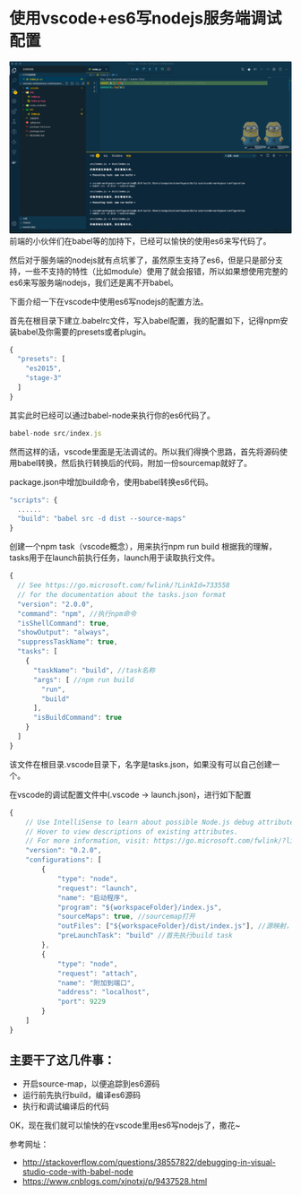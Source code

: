 # 使用vscode+es6写nodejs服务端调试配置
![](./screenshot.png)
前端的小伙伴们在babel等的加持下，已经可以愉快的使用es6来写代码了。

然后对于服务端的nodejs就有点坑爹了，虽然原生支持了es6，但是只是部分支持，一些不支持的特性（比如module）使用了就会报错，所以如果想使用完整的es6来写服务端nodejs，我们还是离不开babel。

下面介绍一下在vscode中使用es6写nodejs的配置方法。

首先在根目录下建立.babelrc文件，写入babel配置，我的配置如下，记得npm安装babel及你需要的presets或者plugin。
```js
{
  "presets": [
    "es2015",
    "stage-3"
  ]
}
```

其实此时已经可以通过babel-node来执行你的es6代码了。
```js 
babel-node src/index.js
```
然而这样的话，vscode里面是无法调试的。所以我们得换个思路，首先将源码使用babel转换，然后执行转换后的代码，附加一份sourcemap就好了。

package.json中增加build命令，使用babel转换es6代码。
```js
"scripts": {
  ......
  "build": "babel src -d dist --source-maps"
}
 ```

创建一个npm task（vscode概念），用来执行npm run build
根据我的理解，tasks用于在launch前执行任务，launch用于读取执行文件。
```js
{
  // See https://go.microsoft.com/fwlink/?LinkId=733558
  // for the documentation about the tasks.json format
  "version": "2.0.0",
  "command": "npm", //执行npm命令
  "isShellCommand": true,
  "showOutput": "always",
  "suppressTaskName": true,
  "tasks": [
    {
      "taskName": "build", //task名称
      "args": [ //npm run build
        "run",
        "build"
      ],
      "isBuildCommand": true
    }
  ]
}
```
该文件在根目录.vscode目录下，名字是tasks.json，如果没有可以自己创建一个。

在vscode的调试配置文件中(.vscode -> launch.json)，进行如下配置 
```js
{
    // Use IntelliSense to learn about possible Node.js debug attributes.
    // Hover to view descriptions of existing attributes.
    // For more information, visit: https://go.microsoft.com/fwlink/?linkid=830387
    "version": "0.2.0",
    "configurations": [
        {
            "type": "node",
            "request": "launch",
            "name": "启动程序",
            "program": "${workspaceFolder}/index.js",
            "sourceMaps": true, //sourcemap打开
            "outFiles": ["${workspaceFolder}/dist/index.js"], //源映射，指定实际执行文件
            "preLaunchTask": "build" //首先执行build task
        },
        {
            "type": "node",
            "request": "attach",
            "name": "附加到端口",
            "address": "localhost",
            "port": 9229
        }
    ]
}

```
## 主要干了这几件事：

- 开启source-map，以便追踪到es6源码
- 运行前先执行build，编译es6源码
- 执行和调试编译后的代码

OK，现在我们就可以愉快的在vscode里用es6写nodejs了，撒花~

参考网址：
- http://stackoverflow.com/questions/38557822/debugging-in-visual-studio-code-with-babel-node
- https://www.cnblogs.com/xjnotxj/p/9437528.html

